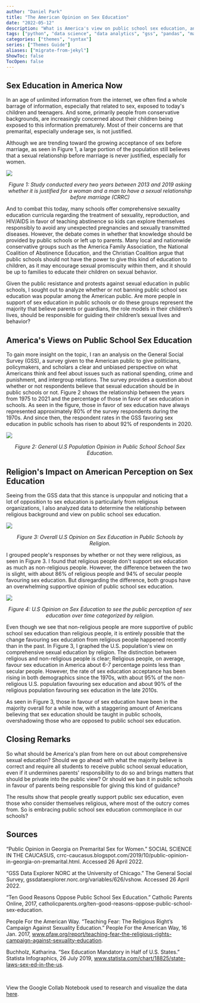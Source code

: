 ```yaml
---
author: "Daniel Park"
title: "The American Opinion on Sex Education"
date: "2022-05-12"
description: "What is America's view on public school sex education, and does religious views affect that its support or opposition?"
tags: ["python", "data science", "data analytics", "gss", "pandas", "matplotlib"]
categories: ["themes", "syntax"]
series: ["Themes Guide"]
aliases: ["migrate-from-jekyl"]
ShowToc: false
TocOpen: false
---
```


## Sex Education in America Now

In an age of unlimited information from the internet, we often find a whole barrage of information, especially that related to sex, exposed to today's children and teenagers. And some, primarily people from conservative backgrounds, are increasingly concerned about their children being exposed to this information prematurely. Most of their concerns are that premarital, especially underage sex, is not justified.

Although we are trending toward the growing acceptance of sex before marriage, as seen in Figure 1, a large portion of the population still believes that a sexual relationship before marriage is never justified, especially for women.

<img class="ui image" src="{{ site.baseurl }}/images/sexbeforemarriage.png">

<p align="center"><em>Figure 1: Study conducted every two years between 2013 and 2019 asking whether it is justified for a woman and a man to have a sexual relationship before marriage (CRRC)</em></p>

And to combat this today, many schools offer comprehensive sexuality education curricula regarding the treatment of sexuality, reproduction, and HIV/AIDS in favor of teaching abstinence so kids can explore themselves responsibly to avoid any unexpected pregnancies and sexually transmitted diseases. However, the debate comes in whether that knowledge should be provided by public schools or left up to parents. Many local and nationwide conservative groups s​​uch as the America Family Association, the National Coalition of Abstinence Education, and the Christian Coalition argue that public schools should not have the power to give this kind of education to children, as it may encourage sexual promiscuity within them, and it should be up to families to educate their children on sexual behavior.

Given the public resistance and protests against sexual education in public schools, I sought out to analyze whether or not banning public school sex education was popular among the American public. Are more people in support of sex education in public schools or do these groups represent the majority that believe parents or guardians, the role models in their children’s lives, should be responsible for guiding their children’s sexual lives and behavior?

## America's Views on Public School Sex Education

To gain more insight on the topic, I ran an analysis on the General Social Survey (GSS), a survey given to the American public to give politicians, policymakers, and scholars a clear and unbiased perspective on what Americans think and feel about issues such as national spending, crime and punishment, and intergroup relations. The survey provides a question about whether or not respondents believe that sexual education should be in public schools or not. Figure 2 shows the relationship between the years from 1975 to 2021 and the percentage of those in favor of sex education in schools. As seen in the figure, those in favor of  sex education have always represented approximately 80% of the survey respondents during the 1970s. And since then, the respondent rates in the GSS favoring sex education in public schools has risen to about 92% of respondents in 2020.

<img class="ui image" src="{{ site.baseurl }}/images/sexopinionovertime.png">

<p align="center"><em>Figure 2: General U.S Population Opinion in Public School School Sex Education.</em></p>

## Religion's Impact on American Perception on Sex Education

Seeing from the GSS data that this stance is unpopular and noticing that a lot of opposition to sex education is particularly from religious organizations, I also analyzed data to determine the relationship between religious background and view on public school sex education.

<img class="ui image" src="{{ site.baseurl }}/images/religvsnonreligsex.png">

<p align="center"><em>Figure 3: Overall U.S Opinion on Sex Education in Public Schools by Religion.</em></p>

I grouped people's responses by whether or not they were religious, as seen in Figure 3. I found that religious people don't support sex education as much as non-religious people. However, the difference between the two is slight, with about 86% of religious people and 94% of secular people favouring sex education. But disregarding the difference, both groups have an overwhelming supportive opinion of public school sex education.

<img class="ui image" src="{{ site.baseurl }}/images/sexedreligovertime.png">

<p align="center"><em>Figure 4: U.S Opinion on Sex Education to see the public perception of sex education over time categorized by religion.</em></p>

Even though we see that non-religious people are more supportive of public school sex education than religious people, it is entirely possible that the change favouring sex education from religious people happened recently than in the past. In Figure 3, I graphed the U.S. population's view on comprehensive sexual education by religion. The distinction between religious and non-religious people is clear; Religious people, on average, favour sex education in America about 6-7 percentage points less than secular people. However, the rate of sex education acceptance has been rising in both demographics since the 1970s, with about 95% of the non-religious U.S. population favouring sex education and about 90% of the religious population favouring sex education in the late 2010s.

As seen in Figure 3, those in favour of sex education have been in the majority overall for a while now, with a staggering amount of Americans believing that sex education should be taught in public schools, overshadowing those who are opposed to public school sex education.

## Closing Remarks

So what should be America's plan from here on out about comprehensive sexual education? Should we go ahead with what the majority believe is correct and require all students to receive public school sexual education, even if it undermines parents' responsibility to do so and brings matters that should be private into the public view? Or should we ban it in public schools in favour of parents being responsible for giving this kind of guidance? 

The results show that people greatly support public sex education, even those who consider themselves religious, where most of the outcry comes from. So is embracing public school sex education commonplace in our schools?

## Sources

“Public Opinion in Georgia on Premarital Sex for Women.” SOCIAL SCIENCE IN THE CAUCASUS, crrc-caucasus.blogspot.com/2019/10/public-opinion-in-georgia-on-premarital.html. Accessed 26 April 2022.

“GSS Data Explorer NORC at the University of Chicago.” The General Social Survey, gssdataexplorer.norc.org/variables/626/vshow. Accessed 26 April 2022.

“Ten Good Reasons Oppose Public School Sex Education.” Catholic Parents Online, 2017, catholicparents.org/ten-good-reasons-oppose-public-school-sex-education.

People For the American Way. “Teaching Fear: The Religious Right’s Campaign Against Sexuality Education.” People For the American Way, 16 Jan. 2017, www.pfaw.org/report/teaching-fear-the-religious-rights-campaign-against-sexuality-education.

Buchholz, Katharina. “Sex Education Mandatory in Half of U.S. States.” Statista Infographics, 26 July 2019, www.statista.com/chart/18825/state-laws-sex-ed-in-the-us.

<br>

View the Google Collab Notebook used to research and visualize the data [here](https://colab.research.google.com/drive/1pe_dbONHOZi3Ho8U8uHjoF779LJm_EDy?usp=sharing).

<br>